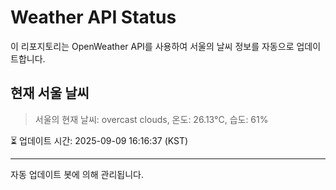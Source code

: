 
# Weather API Status

이 리포지토리는 OpenWeather API를 사용하여 서울의 날씨 정보를 자동으로 업데이트합니다.

## 현재 서울 날씨
> 서울의 현재 날씨: overcast clouds, 온도: 26.13°C, 습도: 61%

⏳ 업데이트 시간: 2025-09-09 16:16:37 (KST)

---
자동 업데이트 봇에 의해 관리됩니다.
